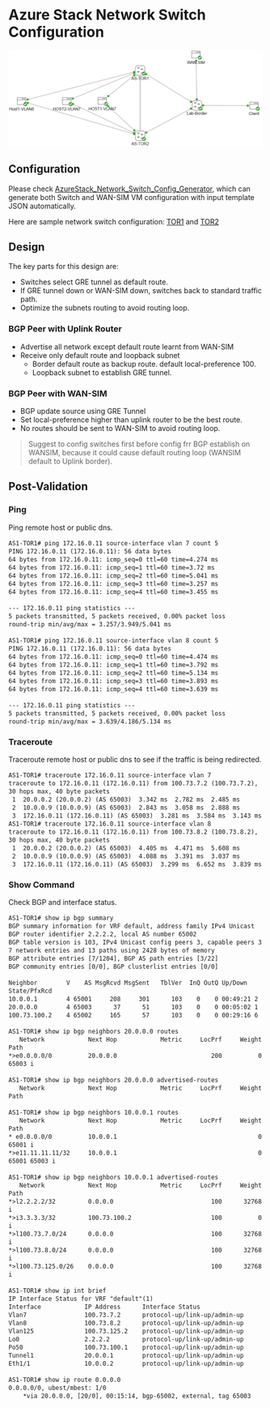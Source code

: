 # Azure Stack Network Switch Configuration
![Sample Diagram](../img/wansim-lab-diagram00.png)
## Configuration
Please check [AzureStack_Network_Switch_Config_Generator](https://github.com/microsoft/AzureStack_Network_Switch_Config_Generator), which can generate both Switch and WAN-SIM VM configuration with input template JSON automatically.

Here are sample network switch configuration: [TOR1](../config/azurestackswitch_tor1.config) and [TOR2](../config/azurestackswitch_tor2.config)

## Design
The key parts for this design are:
- Switches select GRE tunnel as default route.
- If GRE tunnel down or WAN-SIM down, switches back to standard traffic path.
- Optimize the subnets routing to avoid routing loop.
### BGP Peer with Uplink Router
- Advertise all network except default route learnt from WAN-SIM
- Receive only default route and loopback subnet
    - Border default route as backup route. default local-preference 100.
    - Loopback subnet to establish GRE tunnel.

### BGP Peer with WAN-SIM
- BGP update source using GRE Tunnel
- Set local-preference higher than uplink router to be the best route.
- No routes should be sent to WAN-SIM to avoid routing loop.

> Suggest to config switches first before config frr BGP establish on WANSIM, because it could cause default routing loop (WANSIM default to Uplink border). 

## Post-Validation
### Ping
Ping remote host or public dns.
```
AS1-TOR1# ping 172.16.0.11 source-interface vlan 7 count 5
PING 172.16.0.11 (172.16.0.11): 56 data bytes
64 bytes from 172.16.0.11: icmp_seq=0 ttl=60 time=4.274 ms
64 bytes from 172.16.0.11: icmp_seq=1 ttl=60 time=3.72 ms
64 bytes from 172.16.0.11: icmp_seq=2 ttl=60 time=5.041 ms
64 bytes from 172.16.0.11: icmp_seq=3 ttl=60 time=3.257 ms
64 bytes from 172.16.0.11: icmp_seq=4 ttl=60 time=3.455 ms

--- 172.16.0.11 ping statistics ---
5 packets transmitted, 5 packets received, 0.00% packet loss
round-trip min/avg/max = 3.257/3.949/5.041 ms

AS1-TOR1# ping 172.16.0.11 source-interface vlan 8 count 5
PING 172.16.0.11 (172.16.0.11): 56 data bytes
64 bytes from 172.16.0.11: icmp_seq=0 ttl=60 time=4.474 ms
64 bytes from 172.16.0.11: icmp_seq=1 ttl=60 time=3.792 ms
64 bytes from 172.16.0.11: icmp_seq=2 ttl=60 time=5.134 ms
64 bytes from 172.16.0.11: icmp_seq=3 ttl=60 time=3.893 ms
64 bytes from 172.16.0.11: icmp_seq=4 ttl=60 time=3.639 ms

--- 172.16.0.11 ping statistics ---
5 packets transmitted, 5 packets received, 0.00% packet loss
round-trip min/avg/max = 3.639/4.186/5.134 ms
```
### Traceroute
Traceroute remote host or public dns to see if the traffic is being redirected.
```
AS1-TOR1# traceroute 172.16.0.11 source-interface vlan 7
traceroute to 172.16.0.11 (172.16.0.11) from 100.73.7.2 (100.73.7.2), 30 hops max, 40 byte packets
 1  20.0.0.2 (20.0.0.2) (AS 65003)  3.342 ms  2.782 ms  2.485 ms
 2  10.0.0.9 (10.0.0.9) (AS 65003)  2.843 ms  3.058 ms  2.888 ms
 3  172.16.0.11 (172.16.0.11) (AS 65003)  3.281 ms  3.584 ms  3.143 ms
AS1-TOR1# traceroute 172.16.0.11 source-interface vlan 8
traceroute to 172.16.0.11 (172.16.0.11) from 100.73.8.2 (100.73.8.2), 30 hops max, 40 byte packets
 1  20.0.0.2 (20.0.0.2) (AS 65003)  4.405 ms  4.471 ms  5.608 ms
 2  10.0.0.9 (10.0.0.9) (AS 65003)  4.088 ms  3.391 ms  3.037 ms
 3  172.16.0.11 (172.16.0.11) (AS 65003)  3.299 ms  6.652 ms  3.839 ms
```
### Show Command
Check BGP and interface status.
```
AS1-TOR1# show ip bgp summary 
BGP summary information for VRF default, address family IPv4 Unicast
BGP router identifier 2.2.2.2, local AS number 65002
BGP table version is 103, IPv4 Unicast config peers 3, capable peers 3
7 network entries and 13 paths using 2428 bytes of memory
BGP attribute entries [7/1204], BGP AS path entries [3/22]
BGP community entries [0/0], BGP clusterlist entries [0/0]

Neighbor        V    AS MsgRcvd MsgSent   TblVer  InQ OutQ Up/Down  State/PfxRcd
10.0.0.1        4 65001     208     301      103    0    0 00:49:21 2         
20.0.0.0        4 65003      37      51      103    0    0 00:05:02 1         
100.73.100.2    4 65002     165      57      103    0    0 00:29:16 6  

AS1-TOR1# show ip bgp neighbors 20.0.0.0 routes 
   Network            Next Hop            Metric     LocPrf     Weight Path
*>e0.0.0.0/0          20.0.0.0                          200          0 65003 i

AS1-TOR1# show ip bgp neighbors 20.0.0.0 advertised-routes 
   Network            Next Hop            Metric     LocPrf     Weight Path

AS1-TOR1# show ip bgp neighbors 10.0.0.1 routes 
   Network            Next Hop            Metric     LocPrf     Weight Path
* e0.0.0.0/0          10.0.0.1                                       0 65001 i
*>e11.11.11.11/32     10.0.0.1                                       0 65001 65003 i

AS1-TOR1# show ip bgp neighbors 10.0.0.1 advertised-routes 
   Network            Next Hop            Metric     LocPrf     Weight Path
*>l2.2.2.2/32         0.0.0.0                           100      32768 i
*>i3.3.3.3/32         100.73.100.2                      100          0 i
*>l100.73.7.0/24      0.0.0.0                           100      32768 i
*>l100.73.8.0/24      0.0.0.0                           100      32768 i
*>l100.73.125.0/26    0.0.0.0                           100      32768 i

AS1-TOR1# show ip int brief 
IP Interface Status for VRF "default"(1)
Interface            IP Address      Interface Status
Vlan7                100.73.7.2      protocol-up/link-up/admin-up       
Vlan8                100.73.8.2      protocol-up/link-up/admin-up       
Vlan125              100.73.125.2    protocol-up/link-up/admin-up       
Lo0                  2.2.2.2         protocol-up/link-up/admin-up       
Po50                 100.73.100.1    protocol-up/link-up/admin-up       
Tunnel1              20.0.0.1        protocol-up/link-up/admin-up       
Eth1/1               10.0.0.2        protocol-up/link-up/admin-up  

AS1-TOR1# show ip route 0.0.0.0
0.0.0.0/0, ubest/mbest: 1/0
    *via 20.0.0.0, [20/0], 00:15:14, bgp-65002, external, tag 65003
```